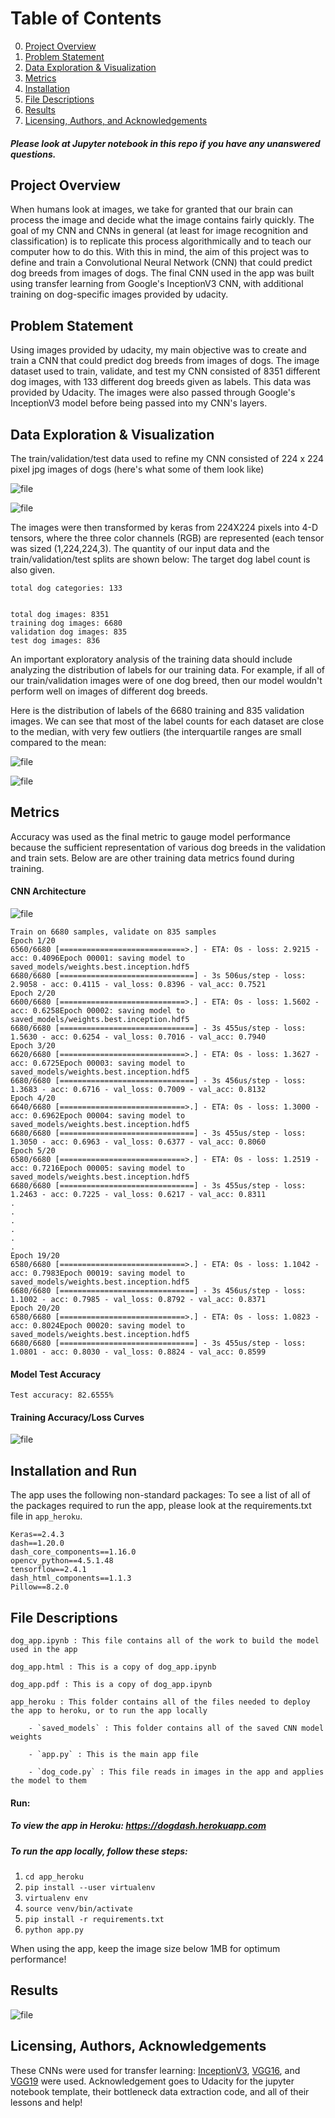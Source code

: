 


# Table of Contents

0. [Project Overview](#motivation)
1. [Problem Statement](#problem)
2. [Data Exploration & Visualization](#data)
3. [Metrics](#metrics)
4. [Installation](#installation)
5. [File Descriptions](#files)
6. [Results](#results)
7. [Licensing, Authors, and Acknowledgements](#licensing)


##### Please look at Jupyter notebook in this repo if you have any unanswered questions. 


## Project Overview <a name="motivation"></a>
When humans look at images, we take for granted that our brain can process the image and decide what the image contains fairly quickly. The goal of my CNN and CNNs in general (at least for image recognition and classification) is to replicate this process algorithmically and to teach our computer how to do this. With this in mind, the aim of this project was to define and train a Convolutional Neural Network (CNN) that could predict dog breeds from images of dogs. 
The final CNN used in the app was built using transfer learning from Google's InceptionV3 CNN, with additional training on dog-specific images provided by udacity.  


## Problem Statement<a name="problem"></a>
Using images provided by udacity, my main objective was to create and train a CNN that could predict dog breeds from images of dogs. 
The image dataset used to train, validate, and test my CNN consisted of 8351 different dog images, with 133 different dog breeds given as labels. This data was provided by Udacity. The images were also passed through Google's InceptionV3 model before being passed into my CNN's layers. 


## Data Exploration & Visualization <a name="data"/>
The train/validation/test data used to refine my CNN consisted of 224 x 224 pixel jpg images of dogs (here's what some of them look like) 


![file](t0.png)


![file](t1.png)


The images were then transformed by keras from 224X224 pixels into 4-D tensors, where the three color channels (RGB)
are represented (each tensor was sized (1,224,224,3). The quantity of our input data and the train/validation/test splits are shown below:
The target dog label count is also given. 


```
total dog categories: 133


total dog images: 8351 
training dog images: 6680 
validation dog images: 835 
test dog images: 836 

```

An important exploratory analysis of the training data should include analyzing the distribution of labels for our training data. For example, if all of our train/validation images were of one dog breed, then our model wouldn't perform well on images of different dog breeds. 


Here is the distribution of labels of the 6680 training and 835 validation images. 
We can see that most of the label counts for each dataset are close to the median, with very few outliers (the interquartile ranges are small compared to the mean:


![file](train.png)


![file](valid.png)









## Metrics <a name="metrics"></a>
Accuracy was used as the final metric to gauge model performance because the sufficient representation of various dog breeds in the validation and train sets.
Below are are other training data metrics found during training.  
#### CNN Architecture
![file](cnn.png)
```
Train on 6680 samples, validate on 835 samples
Epoch 1/20
6560/6680 [============================>.] - ETA: 0s - loss: 2.9215 - acc: 0.4096Epoch 00001: saving model to saved_models/weights.best.inception.hdf5
6680/6680 [==============================] - 3s 506us/step - loss: 2.9058 - acc: 0.4115 - val_loss: 0.8396 - val_acc: 0.7521
Epoch 2/20
6600/6680 [============================>.] - ETA: 0s - loss: 1.5602 - acc: 0.6258Epoch 00002: saving model to saved_models/weights.best.inception.hdf5
6680/6680 [==============================] - 3s 455us/step - loss: 1.5630 - acc: 0.6254 - val_loss: 0.7016 - val_acc: 0.7940
Epoch 3/20
6620/6680 [============================>.] - ETA: 0s - loss: 1.3627 - acc: 0.6725Epoch 00003: saving model to saved_models/weights.best.inception.hdf5
6680/6680 [==============================] - 3s 456us/step - loss: 1.3683 - acc: 0.6716 - val_loss: 0.7009 - val_acc: 0.8132
Epoch 4/20
6640/6680 [============================>.] - ETA: 0s - loss: 1.3000 - acc: 0.6962Epoch 00004: saving model to saved_models/weights.best.inception.hdf5
6680/6680 [==============================] - 3s 455us/step - loss: 1.3050 - acc: 0.6963 - val_loss: 0.6377 - val_acc: 0.8060
Epoch 5/20
6580/6680 [============================>.] - ETA: 0s - loss: 1.2519 - acc: 0.7216Epoch 00005: saving model to saved_models/weights.best.inception.hdf5
6680/6680 [==============================] - 3s 455us/step - loss: 1.2463 - acc: 0.7225 - val_loss: 0.6217 - val_acc: 0.8311
.
.
.
.
.
.
Epoch 19/20
6580/6680 [============================>.] - ETA: 0s - loss: 1.1042 - acc: 0.7983Epoch 00019: saving model to saved_models/weights.best.inception.hdf5
6680/6680 [==============================] - 3s 456us/step - loss: 1.1002 - acc: 0.7985 - val_loss: 0.8792 - val_acc: 0.8371
Epoch 20/20
6580/6680 [============================>.] - ETA: 0s - loss: 1.0823 - acc: 0.8024Epoch 00020: saving model to saved_models/weights.best.inception.hdf5
6680/6680 [==============================] - 3s 455us/step - loss: 1.0801 - acc: 0.8030 - val_loss: 0.8824 - val_acc: 0.8599

```

#### Model Test Accuracy
`Test accuracy: 82.6555%`


#### Training Accuracy/Loss Curves
![file](plots.png)




## Installation and Run <a name="installation"></a>
The app uses the following non-standard packages: To see a list of all of the packages required to run the app, please look at the requirements.txt file in `app_heroku`. 

```
Keras==2.4.3
dash==1.20.0
dash_core_components==1.16.0
opencv_python==4.5.1.48
tensorflow==2.4.1
dash_html_components==1.1.3
Pillow==8.2.0
```
## File Descriptions <a name="files"></a>

`dog_app.ipynb : This file contains all of the work to build the model used in the app`

`dog_app.html : This is a copy of dog_app.ipynb`

`dog_app.pdf : This is a copy of dog_app.ipynb`

`app_heroku : This folder contains all of the files needed to deploy the app to heroku, or to run the app locally`

        - `saved_models` : This folder contains all of the saved CNN model weights
        
        - `app.py` : This is the main app file
        
        - `dog_code.py` : This file reads in images in the app and applies the model to them





#### Run:
##### To view the app in Heroku: https://dogdash.herokuapp.com

##### To run the app locally, follow these steps:

1. `cd app_heroku`
2. `pip install --user virtualenv`
3. `virtualenv env`
4. `source venv/bin/activate`
5. `pip install -r requirements.txt`
6. `python app.py`



When using the app, keep the image size below 1MB for optimum performance!





## Results<a name="results"></a>
![file](dog_app.png)

## Licensing, Authors, Acknowledgements<a name="licensing"></a>
These CNNs were used for transfer learning: [InceptionV3](https://arxiv.org/abs/1512.00567), [VGG16](https://arxiv.org/abs/1409.1556), and [VGG19](https://arxiv.org/abs/1409.1556) were used. Acknowledgement goes to Udacity for the jupyter notebook template, their bottleneck data extraction code, and all of their lessons and help!
